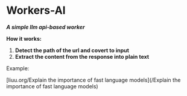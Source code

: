 # Workers-AI
***A simple llm api-based worker*** 

**How it works:**

1. **Detect the path of the url and covert to input**
2. **Extract the content from the response into plain text**

Example:

[liuu.org/Explain the importance of fast language models](/Explain the importance of fast language models)

